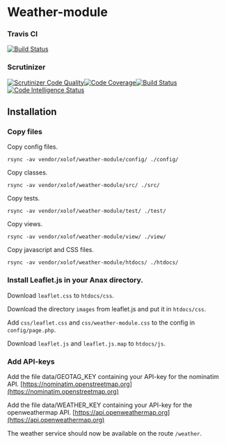 # Weather-module

### Travis CI
[![Build Status](https://travis-ci.com/Xolof/weather-module.svg?branch=main)](https://travis-ci.com/Xolof/weather-module)

### Scrutinizer
[![Scrutinizer Code Quality](https://scrutinizer-ci.com/g/Xolof/weather-module/badges/quality-score.png?b=main)](https://scrutinizer-ci.com/g/Xolof/weather-module/?branch=main)[![Code Coverage](https://scrutinizer-ci.com/g/Xolof/weather-module/badges/coverage.png?b=main)](https://scrutinizer-ci.com/g/Xolof/weather-module/?branch=main)[![Build Status](https://scrutinizer-ci.com/g/Xolof/weather-module/badges/build.png?b=main)](https://scrutinizer-ci.com/g/Xolof/weather-module/build-status/main)[![Code Intelligence Status](https://scrutinizer-ci.com/g/Xolof/weather-module/badges/code-intelligence.svg?b=main)](https://scrutinizer-ci.com/code-intelligence)

## Installation

### Copy files

Copy config files.

`rsync -av vendor/xolof/weather-module/config/ ./config/`

Copy classes.

`rsync -av vendor/xolof/weather-module/src/ ./src/`

Copy tests.

`rsync -av vendor/xolof/weather-module/test/ ./test/`

Copy views.

`rsync -av vendor/xolof/weather-module/view/ ./view/`

Copy javascript and CSS files.

`rsync -av vendor/xolof/weather-module/htdocs/ ./htdocs/`


### Install Leaflet.js in your Anax directory.

Download `leaflet.css` to `htdocs/css`.

Download the directory `images` from leaflet.js and put it in `htdocs/css`.

Add `css/leaflet.css` and `css/weather-module.css` to the config in `config/page.php`.

Download `leaflet.js` and `leaflet.js.map` to `htdocs/js`.


### Add API-keys

Add the file data/GEOTAG_KEY containing your API-key for the nominatim API. [https://nominatim.openstreetmap.org](https://nominatim.openstreetmap.org)

Add the file data/WEATHER_KEY containing your API-key for the openweathermap API. [https://api.openweathermap.org](https://api.openweathermap.org)

The weather service should now be available on the route `/weather`.
